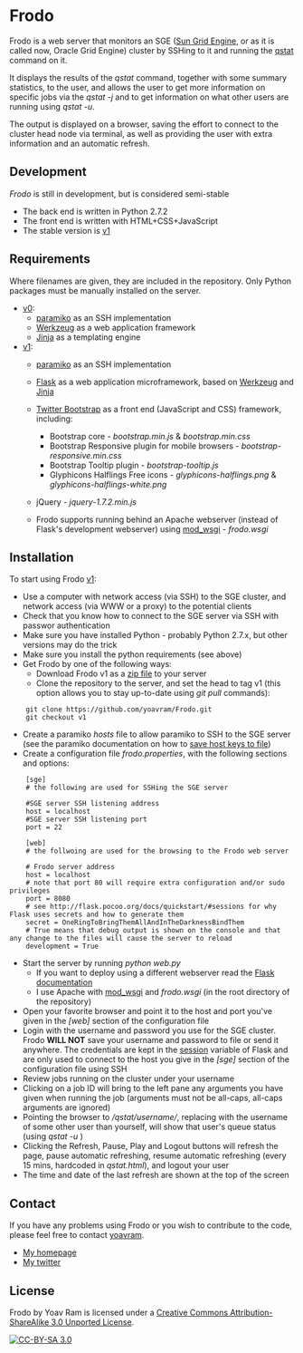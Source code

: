 # Frodo

Frodo is a web server that monitors an SGE ([Sun Grid Engine](http://en.wikipedia.org/wiki/Oracle_Grid_Engine), or as it is called now, Oracle Grid Engine) cluster by SSHing to it and running the [qstat](http://gridscheduler.sourceforge.net/htmlman/htmlman1/qstat.html) command on it.

It displays the results of the *qstat* command, together with some summary statistics, to the user, and allows the user to get more information on specific jobs via the *qstat -j* and to get information on what other users are running using *qstat -u*.

The output is displayed on a browser, saving the effort to connect to the cluster head node via terminal, as well as providing the user with extra information and an automatic refresh.

## Development 

*Frodo* is still in development, but is considered semi-stable

  - The back end is written in Python 2.7.2
  - The front end is written with HTML+CSS+JavaScript
  - The stable version is [v1]

## Requirements 

Where filenames are given, they are included in the repository. Only Python packages must be manually installed on the server.

  - [v0](https://github.com/yoavram/Frodo/tree/d1acc74011adc5c648d357291f792c880c4313ca):
    - [paramiko](http://www.lag.net/paramiko/) as an SSH implementation
    - [Werkzeug](http://werkzeug.pocoo.org/) as a web application framework
    - [Jinja](http://jinja.pocoo.org/) as a templating engine
  - [v1]:
    - [paramiko](http://www.lag.net/paramiko/) as an SSH implementation
    - [Flask](http://flask.pocoo.org/) as a web application microframework, based on [Werkzeug](http://werkzeug.pocoo.org/) and [Jinja](http://jinja.pocoo.org/)
    - [Twitter Bootstrap](http://twitter.github.com/bootstrap) as a front end (JavaScript and CSS) framework, including:
      - Bootstrap core - *bootstrap.min.js* & *bootstrap.min.css*
      - Bootstrap Responsive plugin for mobile browsers - *bootstrap-responsive.min.css*
      - Bootstrap Tooltip plugin - *bootstrap-tooltip.js*
      - Glyphicons Halflings Free icons - *glyphicons-halflings.png* & *glyphicons-halflings-white.png*
    - jQuery - *jquery-1.7.2.min.js*
    
    - Frodo supports running behind an Apache webserver (instead of Flask's development webserver) using [mod_wsgi](http://flask.pocoo.org/docs/deploying/mod_wsgi/) - *frodo.wsgi*

## Installation
To start using Frodo [v1]:

  - Use a computer with network access (via SSH) to the SGE cluster, and network access (via WWW or a proxy) to the potential clients
  - Check that you know how to connect to the SGE server via SSH with passwor authentication
  - Make sure you have installed Python - probably Python 2.7.x, but other versions may do the trick
  - Make sure you install the python requirements (see above)
  - Get Frodo by one of the following ways:
    - Download Frodo v1 as a [zip file](https://github.com/yoavram/Frodo/archive/a88abf06efe808c74807fc0e5e39c51707f156d6.zip) to your server
    - Clone the repository to the server, and set the head to tag v1 (this option allows you to stay up-to-date using *git pull* commands):
```
	git clone https://github.com/yoavram/Frodo.git
	git checkout v1
```
  - Create a paramiko *hosts* file to allow paramiko to SSH to the SGE server (see the paramiko documentation on how to [save host keys to file](http://www.lag.net/paramiko/docs/paramiko.SSHClient-class.html#save_host_keys))
  - Create a configuration file *frodo.properties*, with the following sections and options:
```
	[sge]
	# the following are used for SSHing the SGE server

	#SGE server SSH listening address
	host = localhost
	#SGE server SSH listening port
	port = 22

	[web]
	# the follwoing are used for the browsing to the Frodo web server

	# Frodo server address
	host = localhost
	# note that port 80 will require extra configuration and/or sudo privileges
	port = 8080
	# see http://flask.pocoo.org/docs/quickstart/#sessions for why Flask uses secrets and how to generate them
	secret = OneRingToBringThemAllAndInTheDarknessBindThem
	# True means that debug output is shown on the console and that any change to the files will cause the server to reload
	development = True 
```
  - Start the server by running *python web.py*
    - If you want to deploy using a different webserver read the [Flask documentation](http://flask.pocoo.org/docs/deploying/)
    - I use Apache with [mod_wsgi](http://flask.pocoo.org/docs/deploying/mod_wsgi/) and *frodo.wsgi* (in the root directory of the repository)
  - Open your favorite browser and point it to the host and port you've given in the *[web]* section of the configuration file
  - Login with the username and password you use for the SGE cluster. Frodo **WILL NOT** save your username and password to file or send it anywhere. The credentials are kept in the [session](http://flask.pocoo.org/docs/quickstart/#sessions) variable of Flask and are only used to connect to the host you give in the *[sge]* section of the configuration file using SSH
  - Review jobs running on the cluster under your username 
  - Clicking on a job ID will bring to the left pane any arguments you have given when running the job (arguments must not be all-caps, all-caps arguments are ignored)
  - Pointing the browser to */qstat/username/<username>*, replacing *<username>* with the username of some other user than yourself, will show that user's queue status (using *qstat -u <username>*)
  - Clicking the Refresh, Pause, Play and Logout buttons will refresh the page, pause automatic refreshing, resume automatic refreshing (every 15 mins, hardcoded in *qstat.html*), and logout your user
  - The time and date of the last refresh are shown at the top of the screen

## Contact

If you have any problems using Frodo or you wish to contribute to the code, please feel free to contact [yoavram](https://github.com/yoavram).

  - [My homepage](http://www.yoavram.com/)
  - [My twitter](http://www.twitter.com/yoavram/)

## License
Frodo by Yoav Ram is licensed under a [Creative Commons Attribution-ShareAlike 3.0 Unported License](http://creativecommons.org/licenses/by-sa/3.0/).

[![CC-BY-SA 3.0](http://i.creativecommons.org/l/by-sa/3.0/88x31.png)](http://creativecommons.org/licenses/by-sa/3.0/)

[v1]: https://github.com/yoavram/Frodo/commit/a88abf06efe808c74807fc0e5e39c51707f156d6
